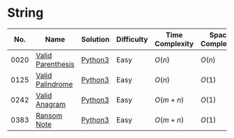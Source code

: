 # String

| No.  | Name  | Solution | Difficulty | Time Complexity | Space Complexity |
| --- | --- | --- | --- | --- | --- |
| 0020 | [Valid Parenthesis](https://leetcode.com/problems/valid-parentheses/) | [Python3](https://leetcode.com/problems/valid-parentheses/solutions/4029475/valid-parentheses-python-easy-explanations/) | Easy | $O(n)$ | $O(n)$ |
| 0125 | [Valid Palindrome](https://leetcode.com/problems/valid-palindrome/) | [Python3](https://leetcode.com/problems/valid-palindrome/solutions/4070564/valid-palindrome-python-easy-explanations/) | Easy | $O(n)$ | $O(1)$ |
| 0242 | [Valid Anagram](https://leetcode.com/problems/valid-anagram/) | [Python3](https://leetcode.com/problems/valid-anagram/solutions/4074888/valid-anagram-python-easy-explanations/) | Easy | $O(m + n)$ | $O(1)$ |
| 0383 | [Ransom Note](https://leetcode.com/problems/ransom-note/) | [Python3](https://leetcode.com/problems/ransom-note/solutions/4178343/ransom-note-python-easy-explanations/) | Easy | $O(m + n)$ | $O(1)$ |

